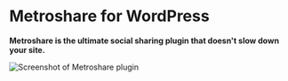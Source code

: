 # Metroshare for WordPress

**Metroshare is the ultimate social sharing plugin that doesn't slow down your site.**

![Screenshot of Metroshare plugin](https://raw.github.com/kasparsd/metro-share/master/screenshot-1.png)